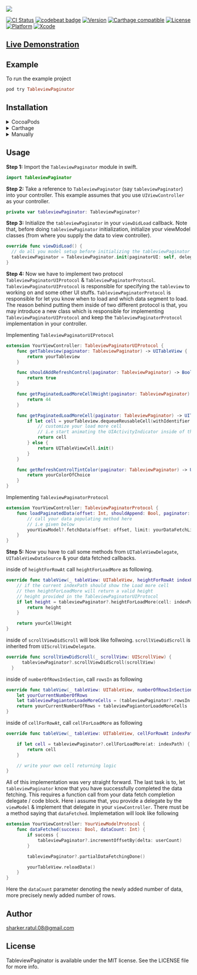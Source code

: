 <img src="https://github.com/ratulSharker/TableviewPaginator/blob/master/images/Banner.jpg?raw=true"></img>

[![CI Status](https://travis-ci.org/ratulSharker/TableviewPaginator.svg?branch=master)](https://travis-ci.org/ratulSharker/TableviewPaginator)
[![codebeat badge](https://codebeat.co/badges/e213907a-a6a3-4b9b-bca2-aad36067a9b7)](https://codebeat.co/projects/github-com-ratulsharker-tableviewpaginator-master)
[![Version](https://img.shields.io/cocoapods/v/TableviewPaginator.svg?style=flat)](https://cocoapods.org/pods/TableviewPaginator)
[![Carthage compatible](https://img.shields.io/badge/Carthage-Compatible-brightgreen.svg?style=flat)](https://github.com/Carthage/Carthage)
[![License](https://img.shields.io/cocoapods/l/TableviewPaginator.svg?style=flat)](https://cocoapods.org/pods/TableviewPaginator)
[![Platform](https://img.shields.io/cocoapods/p/TableviewPaginator.svg?style=flat)](https://cocoapods.org/pods/TableviewPaginator)
[![Xcode](https://img.shields.io/badge/Xcode-9.4-blue.svg)](https://developer.apple.com/xcode)

## <a href="https://appetize.io/embed/7799zdgrhftqg8b2gpc73n4ct8?device=iphone6s&scale=75&orientation=portrait&osVersion=11.4">Live Demonstration</a>

## Example

To run the example project

```ruby
pod try TableviewPaginator
```

## Installation

<details>
<summary>CocoaPods</summary>
</br>
<p>TableviewPaginator is available through <a href="https://cocoapods.org">CocoaPods</a>. To install
it, simply add the following line to your <code>Podfile</code>:</p>

<pre>
<code class='ruby language-ruby'>pod 'TableviewPaginator' </code></pre>
</details>

<details>
<summary>Carthage</summary>
</br>
<p>TableviewPaginator is available throguh <a href="https://github.com/Carthage/Carthage">Carthage</a>, specify it in your <code>Cartfile</code>:</p>

<pre><code class="ogdl language-ogdl">github "ratulSharker/TableviewPaginator" ~&gt; 0.1.0
</code></pre>
</details>

<details>
<summary>Manually</summary>
</br>
<p>Add the <a href="https://github.com/ratulSharker/TableviewPaginator/blob/master/TableviewPaginator/Classes/TableviewPaginator.swift">TableviewPaginator.swift</a> file to your Xcode project and you are good to go.</p>
</details>

## Usage

<b>Step 1:</b> Import the `TableviewPaginator` module in swift.

```swift
import TableviewPaginator
```

<b>Step 2:</b> Take a reference to `TableviewPaginator` (say `tableviewPaginator`) into your controller. This example assumes that you use `UIViewController` as your controller.

```swift
private var tableviewPaginator: TableviewPaginator?
```

<b>Step 3:</b> Initialize the `tableviewPaginator` in your `viewDidLoad` callback. Note that, before doing `tableviewPaginator` initialization, initialize your viewModel classes (from where you supply the data to view controller).

```swift
override func viewDidLoad() {
  // do all you model setup before initializing the tableviewPaginator
  tableviewPaginator = TableviewPaginator.init(paginatorUI: self, delegate: self)
}
```

<b>Step 4:</b> Now we have to implement two protocol `TableviewPaginatorUIProtocol` & `TableviewPaginatorProtocol`. `TableviewPaginatorUIProtocol` is responsible for specifying the `tableview` to working on and some other UI stuffs. `TableviewPaginatorProtocol` is responsible for let you know when to load and which data segment to load. The reason behind putting them inside of two different protocol is that, you may introduce a new class which is responsible for implementing `TableviewPaginatorUIProtocol` and keep the `TableviewPaginatorProtocol` implementation in your controller.

Implementing `TableviewPaginatorUIProtocol`

```swift
extension YourViewController: TableviewPaginatorUIProtocol {
    func getTableview(paginator: TableviewPaginator) -> UITableView {
        return yourTableview
    }

    func shouldAddRefreshControl(paginator: TableviewPaginator) -> Bool {
        return true
    }

    func getPaginatedLoadMoreCellHeight(paginator: TableviewPaginator) -> CGFloat {
        return 44
    }

    func getPaginatedLoadMoreCell(paginator: TableviewPaginator) -> UITableViewCell {
        if let cell = yourTableview.dequeueReusableCell(withIdentifier: "YOUR_LOAD_MORE_CELL_IDENTIFIER") as? YourLoadMoreCell {
            // customize your load more cell
            // i.e start animating the UIActivityIndicator inside of the cell
            return cell
        } else {
            return UITableViewCell.init()
        }
    }

    func getRefreshControlTintColor(paginator: TableviewPaginator) -> UIColor {
        return yourColorOfChoice
    }
}
```

Implementing `TableviewPaginatorProtocol`

```swift
extension YourViewController: TableviewPaginatorProtocol {
    func loadPaginatedData(offset: Int, shouldAppend: Bool, paginator: TableviewPaginator) {
        // call your data populating method here
        // i.e given below
        yourViewModel?.fetchData(offset: offset, limit: yourDataFetchLimit, shouldAppend: shouldAppend)
    }
}
```

<b>Step 5:</b> Now you have to call some methods from `UITableViewDelegate`, `UITableViewDataSource` & your data fetched callbacks.

inside of `heightForRowAt` call `heightForLoadMore` as following.

```swift
override func tableView(_ tableView: UITableView, heightForRowAt indexPath: IndexPath) -> CGFloat {
    // if the current indexPath should show the Load more cell
    // then heightForLoadMore will return a valid height
    // height provided in the TableviewPaginatorUIProtocol
    if let height = tableviewPaginator?.heightForLoadMore(cell: indexPath) {
        return height
    }

    return yourCellHeight
}
```

inside of `scrollViewDidScroll` will look like follwoing. `scrollViewDidScroll` is inherited from `UIScrollViewDelegate`.

```swift
override func scrollViewDidScroll(_ scrollView: UIScrollView) {
      tableviewPaginator?.scrollViewDidScroll(scrollView)
  }
```

inside of `numberOfRowsInSection`, call `rowsIn` as following

```swift
override func tableView(_ tableView: UITableView, numberOfRowsInSection section: Int) -> Int {
    let yourCurrentNumberOfRows
    let tableviewPagiantorLoadeMoreCells = (tableviewPaginator?.rowsIn(section: section) ?? 0)
    return yourCurrentNumberOfRows + tableviewPagiantorLoadeMoreCells
}
```

inside of `cellForRowAt`, call `cellForLoadMore` as following
```swift
override func tableView(_ tableView: UITableView, cellForRowAt indexPath: IndexPath) -> UITableViewCell {

    if let cell = tableviewPaginator?.cellForLoadMore(at: indexPath) {
        return cell
    }

    // write your own cell returning logic
}
```

All of this implementation was very straight forward. The last task is to, let `tableviewPaginator` know that you have successfully completed the data fetching. This requires a function call from your data fetch completion delegate / code block. Here i assume that, you provide a delegate by the `viewModel` & implement that delegate in your `viewController`. There must be a method saying that `dataFetched`. Implemetation will look like following

```swift
extension YourViewController: YourViewModelProtocol {
    func dataFetched(success: Bool, dataCount: Int) {
        if success {
            tableviewPaginator?.incrementOffsetBy(delta: userCount)
        }

        tableviewPaginator?.partialDataFetchingDone()

        yourTableView.reloadData()
    }
}
```
Here the `dataCount` parameter denoting the newly added number of data, more precisely newly added number of rows.

## Author

sharker.ratul.08@gmail.com

## License

TableviewPaginator is available under the MIT license. See the LICENSE file for more info.
